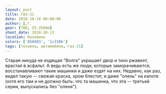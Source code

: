 ```yaml
---
layout: post
title: ГАЗ-21
date: 2018-10-18 00:00:00
author: Д.Г.
gear: [70D, 55-250mm]
shoot_date: 2018-10-13
location: Нахабино
colors: ['050403', '1c150b']
tags: [техника, автомобили, газ-21]
---
```

Старая никуда не ездящая "Волга" украшает двор и тихо ржавеет, врастая в асфальт. А ведь есть же люди, которые заморачиваются, восстанавливают такие машинки и даже ездят на них. Недавно, как раз, видел такую -- свежая краска, хром блестит, и даже "олень" на капоте (хотя его там и не должно быть: что та машинка, что эта -- третьей серии, выпускались без "оленя").
